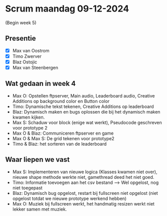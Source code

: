 # Scrum maandag 09-12-2024
(Begin week 5)

## Presentie
- [x] Max van Oostrom
- [x] Timo Zwerver
- [x] Blaz Ostojic
- [x] Max van Steenbergen

## Wat gedaan in week 4
- Max O: Opstellen ftpserver, Main audio, Leaderboard audio, Creative Additions op background color en Button color
- Timo: Dynamische tekst tekenen, Creative Additions op leaderboard
- Blaz: Dynamisch maken en bugs oplossen die bij het dynamisch maken kwamen kijken.
- Max S: Schaduw voor block (enige wat werkt), Pseudocode geschreven voor prototype 2
- Max O & Blaz: Communiceren ftpserver en game
- Max O & Max S: De grid tekenen voor prototype2
- Timo & Blaz: het sorteren van de leaderboard 

## Waar liepen we vast
- Max S: Implementeren van nieuwe logica (Klasses kwamen niet over), nieuwe shape methode werkte niet, gamethread deed het niet goed.
- Timo: Informatie toevoegen aan het csv bestand --> Wel opgelost, nog niet toegepast
- Blaz: Dynamisch bug opgelost, restart bij fullscreen niet opgelost (niet opgelost totdat we nieuwe prototype werkend hebben)
- Max O: Muziek bij fullscreen werkt, het handmatig resizen werkt niet lekker samen met muziek.
